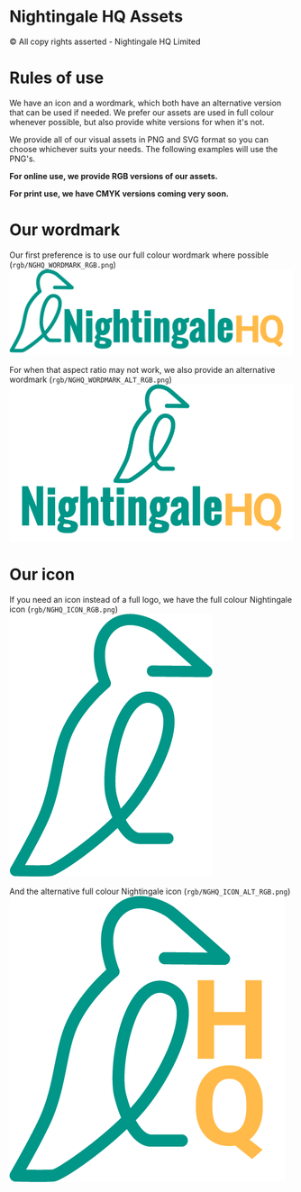 # Nightingale HQ Assets
&copy; All copy rights asserted - Nightingale HQ Limited 

# Rules of use
We have an icon and a wordmark, which both have an alternative version that can be used if needed. We prefer our assets are used in full colour whenever possible, but also provide white versions for when it's not. 

We provide all of our visual assets in PNG and SVG format so you can choose whichever suits your needs. The following examples will use the PNG's.

**For online use, we provide RGB versions of our assets.**

**For print use, we have CMYK versions coming very soon.**

# Our wordmark
Our first preference is to use our full colour wordmark where possible (`rgb/NGHQ_WORDMARK_RGB.png`) <br>
![Nightingale HQ wordmark](rgb/NGHQ_WORDMARK_RGB.png) <br>

For when that aspect ratio may not work, we also provide an alternative wordmark (`rgb/NGHQ_WORDMARK_ALT_RGB.png`) <br>
![Nightingale HQ alternative wordmark](rgb/NGHQ_WORDMARK_ALT_RGB.png) <br>

# Our icon
If you need an icon instead of a full logo, we have the full colour Nightingale icon (`rgb/NGHQ_ICON_RGB.png`)<br>
![Nightingale HQ icon](rgb/NGHQ_ICON_RGB.png)<br>

And the alternative full colour Nightingale icon (`rgb/NGHQ_ICON_ALT_RGB.png`) <br>
![Nightingale HQ alternative icon](rgb/NGHQ_ICON_ALT_RGB.png)